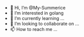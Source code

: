 - 👋 Hi, I’m @My-Summerice
- 👀 I’m interested in golang
- 🌱 I’m currently learning ...
- 💞️ I’m looking to collaborate on ...
- 📫 How to reach me ...

<!---
My-Summerice/My-Summerice is a ✨ special ✨ repository because its `README.md` (this file) appears on your GitHub profile.
You can click the Preview link to take a look at your changes.
--->
